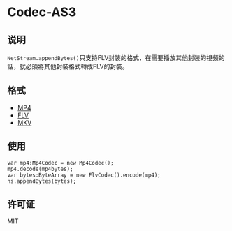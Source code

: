 Codec-AS3
=========

## 说明

`NetStream.appendBytes()`只支持FLV封裝的格式，在需要播放其他封裝的視頻的話，就必須將其他封裝格式轉成FLV的封裝。

## 格式

- [MP4](http://xhelmboyx.tripod.com/formats/mp4-layout.txt)
- [FLV](http://www.adobe.com/content/dam/Adobe/en/devnet/flv/pdfs/video_file_format_spec_v10.pdf)
- [MKV](http://www.matroska.org/files/matroska.pdf)

## 使用

``` as3
var mp4:Mp4Codec = new Mp4Codec();
mp4.decode(mp4bytes);
var bytes:ByteArray = new FlvCodec().encode(mp4);
ns.appendBytes(bytes);
```

## 许可证

MIT
